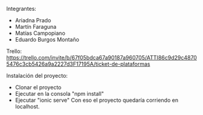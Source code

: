 Integrantes: 
- Ariadna Prado
- Martín Faraguna
- Matías Campopiano
- Eduardo Burgos Montaño

Trello: https://trello.com/invite/b/67f05bdca67a90187a960705/ATTI86c9d29c48705476c3cb5426a9a2227d3F17195A/ticket-de-plataformas

Instalación del proyecto:
- Clonar el proyecto
- Ejecutar en la consola "npm install"
- Ejecutar "ionic serve"
Con eso el proyecto quedaría corriendo en localhost.
